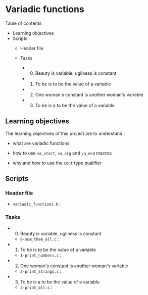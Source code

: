 # Variadic functions

Table of contents

* Learning objectives
* Scripts
	* Header file
	* Tasks

	  * 0. Beauty is variable, ugliness is constant

	  * 1. To be is to be the value of a variable

	  * 2. One woman's constant is another woman's variable

	  * 3. To be is a to be the value of a variable

## Learning objectives

The learning objectives of this project are to understand :

* what are variadic functions

* how to use `va_start`, `va_arg` and `va_end` macros

* why and how to use the `cont` type qualifier


## Scripts

### Header file

* `variadic_functions.h` : 

### Tasks

* 0. Beauty is variable, ugliness is constant

  * `0-sum_them_all.c` : 

* 1. To be is to be the value of a variable

  * `1-print_numbers.c` : 

* 2. One woman's constant is another woman's variable

  * `2-print_strings.c` : 

* 3. To be is a to be the value of a variable

  * `3-print_all.c` : 



